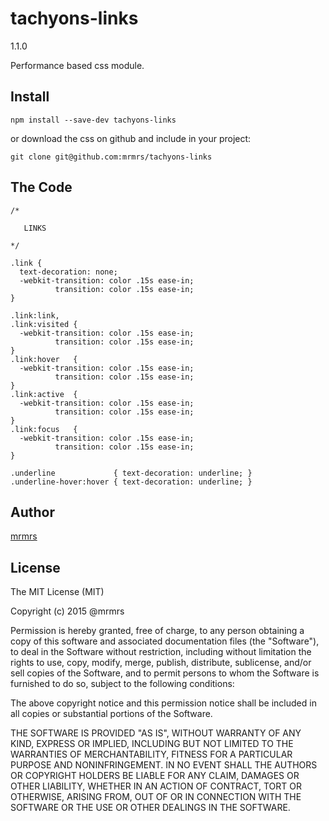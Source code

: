 # tachyons-links
1.1.0

Performance based css module.

## Install
```
npm install --save-dev tachyons-links
```

or download the css on github and include in your project:

```
git clone git@github.com:mrmrs/tachyons-links
```

## The Code
```
/*

   LINKS

*/

.link {
  text-decoration: none;
  -webkit-transition: color .15s ease-in;
          transition: color .15s ease-in;
}

.link:link,
.link:visited {
  -webkit-transition: color .15s ease-in;
          transition: color .15s ease-in;
}
.link:hover   {
  -webkit-transition: color .15s ease-in;
          transition: color .15s ease-in;
}
.link:active  {
  -webkit-transition: color .15s ease-in;
          transition: color .15s ease-in;
}
.link:focus   {
  -webkit-transition: color .15s ease-in;
          transition: color .15s ease-in;
}

.underline             { text-decoration: underline; }
.underline-hover:hover { text-decoration: underline; }

```

## Author

[mrmrs](http://mrmrs.io)

## License

The MIT License (MIT)

Copyright (c) 2015 @mrmrs

Permission is hereby granted, free of charge, to any person obtaining a copy
of this software and associated documentation files (the "Software"), to deal
in the Software without restriction, including without limitation the rights
to use, copy, modify, merge, publish, distribute, sublicense, and/or sell
copies of the Software, and to permit persons to whom the Software is
furnished to do so, subject to the following conditions:

The above copyright notice and this permission notice shall be included in
all copies or substantial portions of the Software.

THE SOFTWARE IS PROVIDED "AS IS", WITHOUT WARRANTY OF ANY KIND, EXPRESS OR
IMPLIED, INCLUDING BUT NOT LIMITED TO THE WARRANTIES OF MERCHANTABILITY,
FITNESS FOR A PARTICULAR PURPOSE AND NONINFRINGEMENT. IN NO EVENT SHALL THE
AUTHORS OR COPYRIGHT HOLDERS BE LIABLE FOR ANY CLAIM, DAMAGES OR OTHER
LIABILITY, WHETHER IN AN ACTION OF CONTRACT, TORT OR OTHERWISE, ARISING FROM,
OUT OF OR IN CONNECTION WITH THE SOFTWARE OR THE USE OR OTHER DEALINGS IN
THE SOFTWARE.

